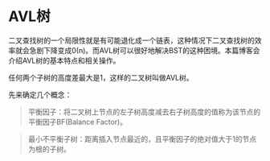 # AVL树
二叉查找树的一个局限性就是有可能退化成一个链表，这种情况下二叉查找树的效率就会急剧下降变成0(n)。而AVL树可以很好地解决BST的这种困境。本篇博客会介绍AVL树的基本特点和相关操作。

任何两个子树的高度差最大是1，这样的二叉树叫做AVL树。

先来确定几个概念：

> 平衡因子：将二叉树上节点的左子树高度减去右子树高度的值称为该节点的平衡因子BF(Balance Factor)。

> 最小不平衡子树：距离插入节点最近的，且平衡因子的绝对值大于1的节点为根的子树。
